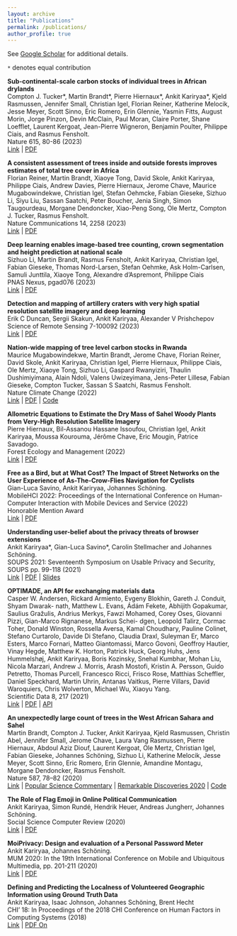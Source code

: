 ```yaml
---
layout: archive
title: "Publications"
permalink: /publications/
author_profile: true
---
```


See [Google Scholar](https://scholar.google.com/citations?user=lwSTZGgAAAAJ&hl=en) for additional details.

`*` denotes equal contribution

**Sub-continental-scale carbon stocks of individual trees in African drylands** \
Compton J. Tucker*, Martin Brandt*, Pierre Hiernaux*, Ankit Kariryaa*,
Kjeld Rasmussen, Jennifer Small, Christian Igel, Florian Reiner, Katherine Melocik, 
Jesse Meyer, Scott Sinno, Eric Romero, Erin Glennie, Yasmin Fitts, August Morin, 
Jorge Pinzon, Devin McClain, Paul Moran, Claire Porter, Shane Loefflet, Laurent Kergoat, 
Jean-Pierre Wigneron, Benjamin Poulter, Philippe Ciais, and Rasmus Fensholt. \
Nature 615, 80-86 (2023)\
[Link](https://doi.org/10.1038/s41586-022-05653-6) | [PDF](https://www.nature.com/articles/s41586-022-05653-6.pdf)

**A consistent assessment of trees inside and outside forests improves estimates of total tree cover in Africa** \
Florian Reiner, Martin Brandt, Xiaoye Tong, David Skole, Ankit Kariryaa,
Philippe Ciais, Andrew Davies, Pierre Hiernaux, Jerome Chave, 
Maurice Mugabowindekwe, Christian Igel, Stefan Oehmcke, Fabian Gieseke, Sizhuo Li, 
Siyu Liu, Sassan Saatchi, Peter Boucher, Jenia Singh, Simon Taugourdeau, 
Morgane Dendoncker, Xiao-Peng Song, Ole Mertz, Compton J. Tucker, Rasmus Fensholt. \
Nature Communications 14, 2258 (2023)\
[Link](https://www.nature.com/articles/s41467-023-37880-4) | [PDF](https://www.nature.com/articles/s41467-023-37880-4.pdf)

**Deep learning enables image-based tree counting, crown segmentation and height prediction at national scale** \
Sizhuo Li, Martin Brandt, Rasmus Fensholt, Ankit Kariryaa,
Christian Igel, Fabian Gieseke, Thomas Nord-Larsen, Stefan Oehmke, 
Ask Holm-Carlsen, Samuli Junttila, Xiaoye Tong, Alexandre d’Aspremont, Philippe Ciais\
PNAS Nexus, pgad076 (2023)  \
[Link](https://doi.org/10.1093/pnasnexus/pgad076) | [PDF](https://academic.oup.com/pnasnexus/article-pdf/2/4/pgad076/49868184/pgad076.pdf)


**Detection and mapping of artillery craters with very high spatial resolution satellite imagery and deep learning**\
Erik C Duncan, Sergii Skakun, Ankit Kariryaa, Alexander V Prishchepov \
Science of Remote Sensing 7-100092 (2023)\
[Link](https://www.sciencedirect.com/science/article/pii/S2666017223000172) | [PDF](https://www.sciencedirect.com/science/article/pii/S2666017223000172/pdfft?md5=dea1be4fa44d76598b72462638fd3653&pid=1-s2.0-S2666017223000172-main.pdf)

**Nation-wide mapping of tree level carbon stocks in Rwanda** \
Maurice Mugabowindekwe, Martin Brandt, Jerome Chave, Florian Reiner, David Skole,
Ankit Kariryaa, Christian Igel, Pierre Hiernaux, Philippe Ciais, Ole Mertz, Xiaoye Tong,
Sizhuo Li, Gaspard Rwanyiziri, Thaulin Dushimiyimana, Alain Ndoli, Valens Uwizeyimana,
Jens-Peter Lillesø, Fabian Gieseke, Compton Tucker, Sassan S Saatchi, Rasmus Fensholt. \
Nature Climate Change (2022) \
[Link](https://www.nature.com/articles/s41558-022-01544-w) | [PDF](https://www.nature.com/articles/s41558-022-01544-w.pdf) | [Code](https://zenodo.org/record/3978185)

**Allometric Equations to Estimate the Dry Mass of Sahel Woody Plants from Very-High Resolution Satellite Imagery**\
Pierre Hiernaux, Bil-Assanou Hassane Issoufou, Christian Igel, Ankit Kariryaa, Moussa Kourouma, Jérôme Chave, Eric Mougin, Patrice Savadogo.\
Forest Ecology and Management (2022)\
[Link](https://www.sciencedirect.com/science/article/abs/pii/S0378112722006478) | [PDF](https://www.sciencedirect.com/science/article/pii/S0378112722006478/pdfft?md5=4a8be79b993b205bf373b399f030b35a&pid=1-s2.0-S0378112722006478-main.pdf) 

**Free as a Bird, but at What Cost? The Impact of Street Networks on the User Experience of As-The-Crow-Flies Navigation for Cyclists**\
Gian-Luca Savino, Ankit Kariryaa, Johannes Schöning.\
MobileHCI 2022: Proceedings of the International Conference on Human-Computer Interaction with Mobile Devices and Service (2022)\
Honorable Mention Award\
[Link](https://dl.acm.org/doi/abs/10.1145/3546744) | [PDF](https://dl.acm.org/doi/pdf/10.1145/3546744)

**Understanding user-belief about the privacy threats of browser extensions**\
Ankit Kariryaa*, Gian-Luca Savino*, Carolin Stellmacher and Johannes Schöning.\
SOUPS 2021: Seventeenth Symposium on Usable Privacy and Security, SOUPS pp. 99-118 (2021)\
[Link](https://www.usenix.org/conference/soups2021/presentation/kariryaa) | [PDF](https://www.usenix.org/system/files/soups2021-kariryaa.pdf) | [Slides](https://www.usenix.org/system/files/soups2021_slides_kariryaa.pdf)

**OPTIMADE, an API for exchanging materials data**\
Casper W. Andersen, Rickard Armiento, Evgeny Blokhin, Gareth J. Conduit, Shyam Dwarak-
nath, Matthew L. Evans, Ádám Fekete, Abhijith Gopakumar, Saulius Gražulis, Andrius
Merkys, Fawzi Mohamed, Corey Oses, Giovanni Pizzi, Gian-Marco Rignanese, Markus Schei-
dgen, Leopold Talirz, Cormac Toher, Donald Winston, Rossella Aversa, Kamal Choudhary,
Pauline Colinet, Stefano Curtarolo, Davide Di Stefano, Claudia Draxl, Suleyman Er, Marco
Esters, Marco Fornari, Matteo Giantomassi, Marco Govoni, Geoffroy Hautier, Vinay Hegde,
Matthew K. Horton, Patrick Huck, Georg Huhs, Jens Hummelshøj, Ankit Kariryaa, Boris
Kozinsky, Snehal Kumbhar, Mohan Liu, Nicola Marzari, Andrew J. Morris, Arash Mostofi,
Kristin A. Persson, Guido Petretto, Thomas Purcell, Francesco Ricci, Frisco Rose, Matthias
Scheffler, Daniel Speckhard, Martin Uhrin, Antanas Vaitkus, Pierre Villars, David Waroquiers,
Chris Wolverton, Michael Wu, Xiaoyu Yang.\
Scientific Data 8, 217 (2021)\
[Link](https://doi.org/10.1038/s41597-021-00974-z) | [PDF](https://www.nature.com/articles/s41597-021-00974-z.pdf) | [API](https://www.optimade.org/)


**An unexpectedly large count of trees in the West African Sahara and Sahel**\
Martin Brandt, Compton J. Tucker, Ankit Kariryaa, Kjeld Rasmussen, Christin Abel,
Jennifer Small, Jerome Chave, Laura Vang Rasmussen, Pierre Hiernaux, Abdoul Aziz Diouf,
Laurent Kergoat, Ole Mertz, Christian Igel, Fabian Gieseke, Johannes Schöning, Sizhuo Li,
Katherine Melocik, Jesse Meyer, Scott Sinno, Eric Romero, Erin Glennie, Amandine Montagu,
Morgane Dendoncker, Rasmus Fensholt.\
Nature 587, 78–82 (2020)\
[Link](https://doi.org/10.1038/s41586-020-2824-5) | [Popular Science Commentary](https://www.nature.com/articles/d41586-020-02830-3) | [Remarkable Discoveries 2020](https://www.nature.com/articles/d41586-020-03514-8) | [Code](https://zenodo.org/record/3978185)

**The Role of Flag Emoji in Online Political Communication**\
Ankit Kariryaa, Simon Rundé, Hendrik Heuer, Andreas Jungherr, Johannes Schöning.\
Social Science Computer Review (2020)\
[Link](https://doi.org/10.1177/0894439320909085) | [PDF](https://journals.sagepub.com/doi/pdf/10.1177/0894439320909085)

**MoiPrivacy: Design and evaluation of a Personal Password Meter**\
Ankit Kariryaa, Johannes Schöning.\
MUM 2020: In the 19th International Conference on Mobile and Ubiquitous Multimedia, pp. 201-211 (2020) \
[Link](https://doi.org/10.1145/3428361.3428397) | [PDF](https://dl.acm.org/doi/pdf/10.1145/3428361.3428397) 

**Defining and Predicting the Localness of Volunteered Geographic Information using Ground Truth Data**\
Ankit Kariryaa, Isaac Johnson, Johannes Schöning, Brent Hecht\
CHI’ 18: In Proceedings of the 2018 CHI Conference on Human Factors in Computing Systems (2018)\
[Link](https://dl.acm.org/doi/abs/10.1145/3173574.3173839) | [PDF On](https://dl.acm.org/doi/pdf/10.1145/3173574.3173839)

